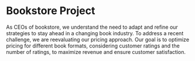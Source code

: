 # Bookstore Project

As CEOs of bookstore, we understand the need to adapt and refine our strategies to stay ahead in a changing book industry. To address a recent challenge, we are reevaluating our pricing approach. Our goal is to optimize pricing for different book formats, considering customer ratings and the number of ratings, to maximize revenue and ensure customer satisfaction.
